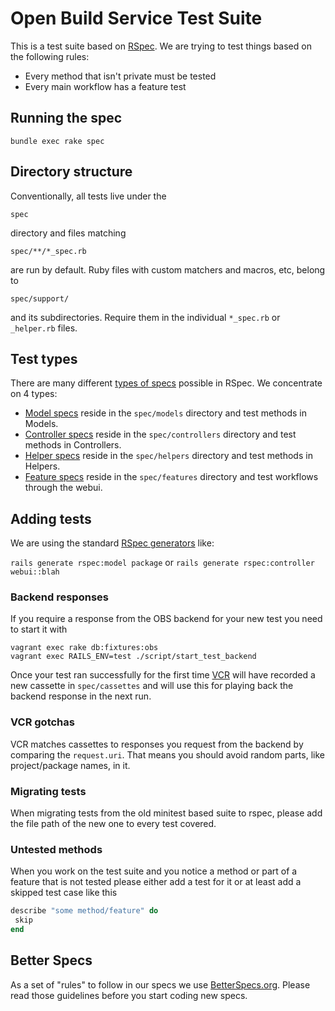 # Open Build Service Test Suite
This is a test suite based on [RSpec](http://rspec.info/). We are trying to
test things based on the following rules:

* Every method that isn't private must be tested
* Every main workflow has a feature test

## Running the spec
`bundle exec rake spec`

## Directory structure
Conventionally, all tests live under the

`spec`

directory and files matching

`spec/**/*_spec.rb`

are run by default. Ruby files with custom matchers and macros, etc, belong to

`spec/support/`

and its subdirectories. Require them in the individual `*_spec.rb` or
`_helper.rb` files.

## Test types
There are many different [types of specs](https://relishapp.com/rspec/rspec-rails/docs/directory-structure)
possible in RSpec. We concentrate on 4 types:

* [Model specs](https://relishapp.com/rspec/rspec-rails/docs/model-specs) reside in the `spec/models` directory and test methods in Models.
* [Controller specs](https://relishapp.com/rspec/rspec-rails/docs/controller-specs) reside in the `spec/controllers` directory and test methods in Controllers.
* [Helper specs](https://relishapp.com/rspec/rspec-rails/docs/helper-specs/helper-spec) reside in the `spec/helpers` directory and test methods in Helpers.
* [Feature specs](https://relishapp.com/rspec/rspec-rails/docs/feature-specs/feature-spec) reside in the `spec/features` directory and test workflows through the webui.

## Adding tests
We are using the standard [RSpec generators](https://relishapp.com/rspec/rspec-rails/docs/generators) like:

`rails generate rspec:model package` or
`rails generate rspec:controller webui::blah`

### Backend responses

If you require a response from the OBS backend for your new test you need to
start it with

```
vagrant exec rake db:fixtures:obs
vagrant exec RAILS_ENV=test ./script/start_test_backend
```

Once your test ran successfully for the first time [VCR](https://github.com/vcr/vcr)
will have recorded a new cassette in `spec/cassettes` and will use this for
playing back the backend response in the next run.

### VCR gotchas
VCR matches cassettes to responses you request from the backend by comparing the
`request.uri`. That means you should avoid random parts, like project/package
names, in it.

### Migrating tests
When migrating tests from the old minitest based suite to rspec, please add the
file path of the new one to every test covered.

### Untested methods
When you work on the test suite and you notice a method or part of a feature that
is not tested please either add a test for it or at least add a skipped test case
like this

```ruby
describe "some method/feature" do
 skip
end
```

## Better Specs
As a set of "rules" to follow in our specs we use [BetterSpecs.org](http://betterspecs.org/).
Please read those guidelines before you start coding new specs.
